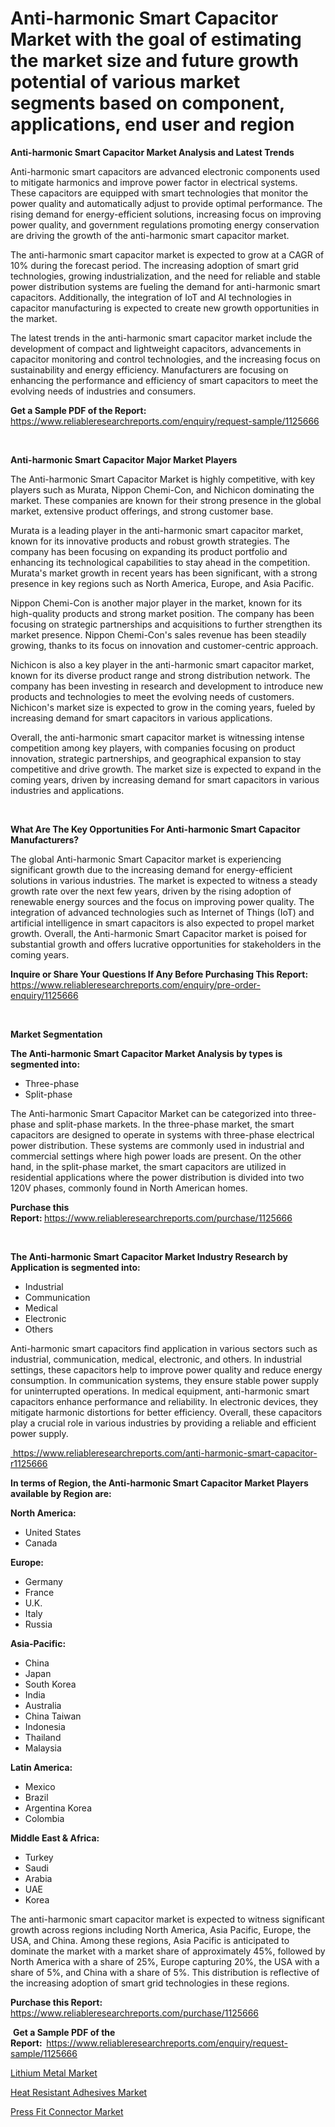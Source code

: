 <p><h1>Anti-harmonic Smart Capacitor Market with the goal of estimating the market size and future growth potential of various market segments based on component, applications, end user and region</h1></p><p><strong>Anti-harmonic Smart Capacitor Market Analysis and Latest Trends</strong></p>
<p><p>Anti-harmonic smart capacitors are advanced electronic components used to mitigate harmonics and improve power factor in electrical systems. These capacitors are equipped with smart technologies that monitor the power quality and automatically adjust to provide optimal performance. The rising demand for energy-efficient solutions, increasing focus on improving power quality, and government regulations promoting energy conservation are driving the growth of the anti-harmonic smart capacitor market.</p><p>The anti-harmonic smart capacitor market is expected to grow at a CAGR of 10% during the forecast period. The increasing adoption of smart grid technologies, growing industrialization, and the need for reliable and stable power distribution systems are fueling the demand for anti-harmonic smart capacitors. Additionally, the integration of IoT and AI technologies in capacitor manufacturing is expected to create new growth opportunities in the market.</p><p>The latest trends in the anti-harmonic smart capacitor market include the development of compact and lightweight capacitors, advancements in capacitor monitoring and control technologies, and the increasing focus on sustainability and energy efficiency. Manufacturers are focusing on enhancing the performance and efficiency of smart capacitors to meet the evolving needs of industries and consumers.</p></p>
<p><strong>Get a Sample PDF of the Report:&nbsp;</strong> <a href="https://www.reliableresearchreports.com/enquiry/request-sample/1125666">https://www.reliableresearchreports.com/enquiry/request-sample/1125666</a></p>
<p>&nbsp;</p>
<p><strong>Anti-harmonic Smart Capacitor Major Market Players</strong></p>
<p><p>The Anti-harmonic Smart Capacitor Market is highly competitive, with key players such as Murata, Nippon Chemi-Con, and Nichicon dominating the market. These companies are known for their strong presence in the global market, extensive product offerings, and strong customer base.</p><p>Murata is a leading player in the anti-harmonic smart capacitor market, known for its innovative products and robust growth strategies. The company has been focusing on expanding its product portfolio and enhancing its technological capabilities to stay ahead in the competition. Murata's market growth in recent years has been significant, with a strong presence in key regions such as North America, Europe, and Asia Pacific.</p><p>Nippon Chemi-Con is another major player in the market, known for its high-quality products and strong market position. The company has been focusing on strategic partnerships and acquisitions to further strengthen its market presence. Nippon Chemi-Con's sales revenue has been steadily growing, thanks to its focus on innovation and customer-centric approach.</p><p>Nichicon is also a key player in the anti-harmonic smart capacitor market, known for its diverse product range and strong distribution network. The company has been investing in research and development to introduce new products and technologies to meet the evolving needs of customers. Nichicon's market size is expected to grow in the coming years, fueled by increasing demand for smart capacitors in various applications.</p><p>Overall, the anti-harmonic smart capacitor market is witnessing intense competition among key players, with companies focusing on product innovation, strategic partnerships, and geographical expansion to stay competitive and drive growth. The market size is expected to expand in the coming years, driven by increasing demand for smart capacitors in various industries and applications.</p></p>
<p>&nbsp;</p>
<p><strong>What Are The Key Opportunities For Anti-harmonic Smart Capacitor Manufacturers?</strong></p>
<p><p>The global Anti-harmonic Smart Capacitor market is experiencing significant growth due to the increasing demand for energy-efficient solutions in various industries. The market is expected to witness a steady growth rate over the next few years, driven by the rising adoption of renewable energy sources and the focus on improving power quality. The integration of advanced technologies such as Internet of Things (IoT) and artificial intelligence in smart capacitors is also expected to propel market growth. Overall, the Anti-harmonic Smart Capacitor market is poised for substantial growth and offers lucrative opportunities for stakeholders in the coming years.</p></p>
<p><strong>Inquire or Share Your Questions If Any Before Purchasing This Report:</strong> <a href="https://www.reliableresearchreports.com/enquiry/pre-order-enquiry/1125666">https://www.reliableresearchreports.com/enquiry/pre-order-enquiry/1125666</a></p>
<p>&nbsp;</p>
<p><strong>Market Segmentation</strong></p>
<p><strong>The Anti-harmonic Smart Capacitor Market Analysis by types is segmented into:</strong></p>
<p><ul><li>Three-phase</li><li>Split-phase</li></ul></p>
<p><p>The Anti-harmonic Smart Capacitor Market can be categorized into three-phase and split-phase markets. In the three-phase market, the smart capacitors are designed to operate in systems with three-phase electrical power distribution. These systems are commonly used in industrial and commercial settings where high power loads are present. On the other hand, in the split-phase market, the smart capacitors are utilized in residential applications where the power distribution is divided into two 120V phases, commonly found in North American homes.</p></p>
<p><strong>Purchase this Report:&nbsp;</strong><a href="https://www.reliableresearchreports.com/purchase/1125666">https://www.reliableresearchreports.com/purchase/1125666</a></p>
<p>&nbsp;</p>
<p><strong>The Anti-harmonic Smart Capacitor Market Industry Research by Application is segmented into:</strong></p>
<p><ul><li>Industrial</li><li>Communication</li><li>Medical</li><li>Electronic</li><li>Others</li></ul></p>
<p><p>Anti-harmonic smart capacitors find application in various sectors such as industrial, communication, medical, electronic, and others. In industrial settings, these capacitors help to improve power quality and reduce energy consumption. In communication systems, they ensure stable power supply for uninterrupted operations. In medical equipment, anti-harmonic smart capacitors enhance performance and reliability. In electronic devices, they mitigate harmonic distortions for better efficiency. Overall, these capacitors play a crucial role in various industries by providing a reliable and efficient power supply.</p></p>
<p><a href="https://www.reliableresearchreports.com/anti-harmonic-smart-capacitor-r1125666">&nbsp;https://www.reliableresearchreports.com/anti-harmonic-smart-capacitor-r1125666</a></p>
<p><strong>In terms of Region, the Anti-harmonic Smart Capacitor Market Players available by Region are:</strong></p>
<p>
    <p> <strong> North America: </strong>
        <ul>
            <li>United States</li>
            <li>Canada</li>
        </ul>
        </p> 
    <p> <strong> Europe: </strong>
        <ul>
            <li>Germany</li>
            <li>France</li>
            <li>U.K.</li>
            <li>Italy</li>
            <li>Russia</li>
        </ul>
        </p> 
    <p> <strong> Asia-Pacific: </strong>
        <ul>
            <li>China</li>
            <li>Japan</li>
            <li>South Korea</li>
            <li>India</li>
            <li>Australia</li>
            <li>China Taiwan</li>
            <li>Indonesia</li>
            <li>Thailand</li>
            <li>Malaysia</li>
        </ul>
        </p> 
    <p> <strong> Latin America: </strong>
        <ul>
            <li>Mexico</li>
            <li>Brazil</li>
            <li>Argentina Korea</li>
            <li>Colombia</li>
        </ul>
        </p> 
    <p> <strong> Middle East & Africa: </strong>
        <ul>
            <li>Turkey</li>
            <li>Saudi</li>
            <li>Arabia</li>
            <li>UAE</li>
            <li>Korea</li>
        </ul>
    </p>
    </p>
<p><p>The anti-harmonic smart capacitor market is expected to witness significant growth across regions including North America, Asia Pacific, Europe, the USA, and China. Among these regions, Asia Pacific is anticipated to dominate the market with a market share of approximately 45%, followed by North America with a share of 25%, Europe capturing 20%, the USA with a share of 5%, and China with a share of 5%. This distribution is reflective of the increasing adoption of smart grid technologies in these regions.</p></p>
<p><strong>Purchase this Report: </strong><a href="https://www.reliableresearchreports.com/purchase/1125666">https://www.reliableresearchreports.com/purchase/1125666</a></p>
<p>&nbsp;<strong>Get a Sample PDF of the Report:&nbsp;&nbsp;</strong><a href="https://www.reliableresearchreports.com/enquiry/request-sample/1125666">https://www.reliableresearchreports.com/enquiry/request-sample/1125666</a></p>
<p><strong></strong></p>
<p><p><a href="https://natural-crush-b99.notion.site/Lithium-Metal-Market-Exploring-Market-Share-Market-Trends-and-Future-Growth-db0df882f98f49198c3fd6759e2f7530">Lithium Metal Market</a></p><p><a href="https://issuu.com/reportprime-2/docs/heat-resistant-adhesives-market-size-2030.pptx">Heat Resistant Adhesives Market</a></p><p><a href="https://gamy-alyssum-396.notion.site/Press-Fit-Connector-Market-Insight-Market-Trends-Growth-Forecasted-from-2024-TO-2031-ad74440790ec47f4ac8cf7e29bbd996a">Press Fit Connector Market</a></p></p>